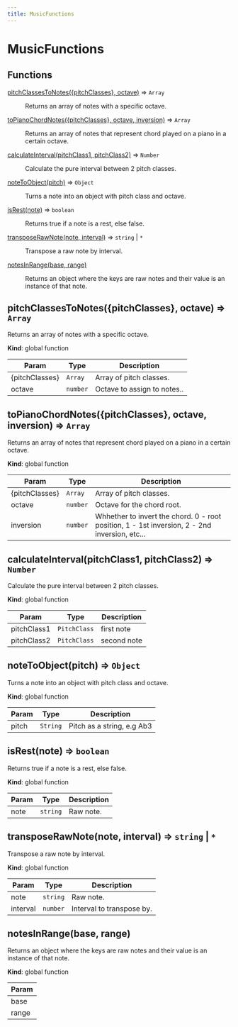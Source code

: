 ```yaml
---
title: MusicFunctions
---
```


# MusicFunctions

## Functions

<dl>
<dt><a href="#pitchClassesToNotes">pitchClassesToNotes({pitchClasses}, octave)</a> ⇒ <code>Array</code></dt>
<dd><p>Returns an array of notes with a specific octave.</p>
</dd>
<dt><a href="#toPianoChordNotes">toPianoChordNotes({pitchClasses}, octave, inversion)</a> ⇒ <code>Array</code></dt>
<dd><p>Returns an array of notes that represent chord played on a piano in a certain octave.</p>
</dd>
<dt><a href="#calculateInterval">calculateInterval(pitchClass1, pitchClass2)</a> ⇒ <code>Number</code></dt>
<dd><p>Calculate the pure interval between 2 pitch classes.</p>
</dd>
<dt><a href="#noteToObject">noteToObject(pitch)</a> ⇒ <code>Object</code></dt>
<dd><p>Turns a note into an object with pitch class and octave.</p>
</dd>
<dt><a href="#isRest">isRest(note)</a> ⇒ <code>boolean</code></dt>
<dd><p>Returns true if a note is a rest, else false.</p>
</dd>
<dt><a href="#transposeRawNote">transposeRawNote(note, interval)</a> ⇒ <code>string</code> | <code>*</code></dt>
<dd><p>Transpose a raw note by interval.</p>
</dd>
<dt><a href="#notesInRange">notesInRange(base, range)</a></dt>
<dd><p>Returns an object where the keys are raw notes and their value is an instance of that note.</p>
</dd>
</dl>

<a name="pitchClassesToNotes"></a>

## pitchClassesToNotes({pitchClasses}, octave) ⇒ <code>Array</code>
Returns an array of notes with a specific octave.

**Kind**: global function  

| Param | Type | Description |
| --- | --- | --- |
| {pitchClasses} | <code>Array</code> | Array of pitch classes. |
| octave | <code>number</code> | Octave to assign to notes.. |

<a name="toPianoChordNotes"></a>

## toPianoChordNotes({pitchClasses}, octave, inversion) ⇒ <code>Array</code>
Returns an array of notes that represent chord played on a piano in a certain octave.

**Kind**: global function  

| Param | Type | Description |
| --- | --- | --- |
| {pitchClasses} | <code>Array</code> | Array of pitch classes. |
| octave | <code>number</code> | Octave for the chord root. |
| inversion | <code>number</code> | Whhether to invert the chord. 0 - root position, 1 - 1st inversion, 2 - 2nd inversion,     etc... |

<a name="calculateInterval"></a>

## calculateInterval(pitchClass1, pitchClass2) ⇒ <code>Number</code>
Calculate the pure interval between 2 pitch classes.

**Kind**: global function  

| Param | Type | Description |
| --- | --- | --- |
| pitchClass1 | <code>PitchClass</code> | first note |
| pitchClass2 | <code>PitchClass</code> | second note |

<a name="noteToObject"></a>

## noteToObject(pitch) ⇒ <code>Object</code>
Turns a note into an object with pitch class and octave.

**Kind**: global function  

| Param | Type | Description |
| --- | --- | --- |
| pitch | <code>String</code> | Pitch as a string, e.g Ab3 |

<a name="isRest"></a>

## isRest(note) ⇒ <code>boolean</code>
Returns true if a note is a rest, else false.

**Kind**: global function  

| Param | Type | Description |
| --- | --- | --- |
| note | <code>string</code> | Raw note. |

<a name="transposeRawNote"></a>

## transposeRawNote(note, interval) ⇒ <code>string</code> \| <code>\*</code>
Transpose a raw note by interval.

**Kind**: global function  

| Param | Type | Description |
| --- | --- | --- |
| note | <code>string</code> | Raw note. |
| interval | <code>number</code> | Interval to transpose by. |

<a name="notesInRange"></a>

## notesInRange(base, range)
Returns an object where the keys are raw notes and their value is an instance of that note.

**Kind**: global function  

| Param |
| --- |
| base | 
| range | 


